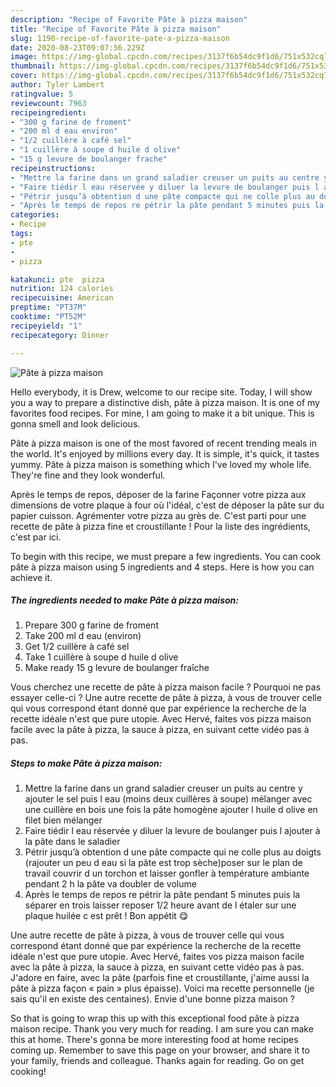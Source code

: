```yaml
---
description: "Recipe of Favorite Pâte à pizza maison"
title: "Recipe of Favorite Pâte à pizza maison"
slug: 1190-recipe-of-favorite-pate-a-pizza-maison
date: 2020-08-23T09:07:56.229Z
image: https://img-global.cpcdn.com/recipes/3137f6b54dc9f1d6/751x532cq70/pate-a-pizza-maison-photo-principale-de-la-recette.jpg
thumbnail: https://img-global.cpcdn.com/recipes/3137f6b54dc9f1d6/751x532cq70/pate-a-pizza-maison-photo-principale-de-la-recette.jpg
cover: https://img-global.cpcdn.com/recipes/3137f6b54dc9f1d6/751x532cq70/pate-a-pizza-maison-photo-principale-de-la-recette.jpg
author: Tyler Lambert
ratingvalue: 5
reviewcount: 7963
recipeingredient:
- "300 g farine de froment"
- "200 ml d eau environ"
- "1/2 cuillère à café sel"
- "1 cuillère à soupe d huile d olive"
- "15 g levure de boulanger frache"
recipeinstructions:
- "Mettre la farine dans un grand saladier creuser un puits au centre y ajouter le sel puis l eau (moins deux cuillères à soupe) mélanger avec une cuillère en bois une fois la pâte homogène ajouter l huile d olive en filet bien mélanger"
- "Faire tiédir l eau réservée y diluer la levure de boulanger puis l ajouter à la pâte dans le saladier"
- "Pétrir jusqu’à obtention d une pâte compacte qui ne colle plus au doigts (rajouter un peu d eau si la pâte est trop sèche)poser sur le plan de travail couvrir d un torchon et laisser gonfler à température ambiante pendant 2 h la pâte va doubler de volume"
- "Après le temps de repos re pétrir la pâte pendant 5 minutes puis la séparer en trois laisser reposer 1/2 heure avant de l étaler sur une plaque huilée c est prêt ! Bon appétit 😋"
categories:
- Recipe
tags:
- pte
- 
- pizza

katakunci: pte  pizza 
nutrition: 124 calories
recipecuisine: American
preptime: "PT37M"
cooktime: "PT52M"
recipeyield: "1"
recipecategory: Dinner

---
```



![Pâte à pizza maison](https://img-global.cpcdn.com/recipes/3137f6b54dc9f1d6/751x532cq70/pate-a-pizza-maison-photo-principale-de-la-recette.jpg)

Hello everybody, it is Drew, welcome to our recipe site. Today, I will show you a way to prepare a distinctive dish, pâte à pizza maison. It is one of my favorites food recipes. For mine, I am going to make it a bit unique. This is gonna smell and look delicious.

Pâte à pizza maison is one of the most favored of recent trending meals in the world. It's enjoyed by millions every day. It is simple, it's quick, it tastes yummy. Pâte à pizza maison is something which I've loved my whole life. They're fine and they look wonderful.

Après le temps de repos, déposer de la farine Façonner votre pizza aux dimensions de votre plaque à four où l&#39;idéal, c&#39;est de déposer la pâte sur du papier cuisson. Agrémenter votre pizza au grès de. C&#39;est parti pour une recette de pâte à pizza fine et croustillante ! Pour la liste des ingrédients, c&#39;est par ici.


To begin with this recipe, we must prepare a few ingredients. You can cook pâte à pizza maison using 5 ingredients and 4 steps. Here is how you can achieve it.

<!--inarticleads1-->

##### The ingredients needed to make Pâte à pizza maison:

1. Prepare 300 g farine de froment
1. Take 200 ml d eau (environ)
1. Get 1/2 cuillère à café sel
1. Take 1 cuillère à soupe d huile d olive
1. Make ready 15 g levure de boulanger fraîche


Vous cherchez une recette de pâte à pizza maison facile ? Pourquoi ne pas essayer celle-ci ? Une autre recette de pâte à pizza, à vous de trouver celle qui vous correspond étant donné que par expérience la recherche de la recette idéale n&#39;est que pure utopie. Avec Hervé, faites vos pizza maison facile avec la pâte à pizza, la sauce à pizza, en suivant cette vidéo pas à pas. 

<!--inarticleads2-->

##### Steps to make Pâte à pizza maison:

1. Mettre la farine dans un grand saladier creuser un puits au centre y ajouter le sel puis l eau (moins deux cuillères à soupe) mélanger avec une cuillère en bois une fois la pâte homogène ajouter l huile d olive en filet bien mélanger
1. Faire tiédir l eau réservée y diluer la levure de boulanger puis l ajouter à la pâte dans le saladier
1. Pétrir jusqu’à obtention d une pâte compacte qui ne colle plus au doigts (rajouter un peu d eau si la pâte est trop sèche)poser sur le plan de travail couvrir d un torchon et laisser gonfler à température ambiante pendant 2 h la pâte va doubler de volume
1. Après le temps de repos re pétrir la pâte pendant 5 minutes puis la séparer en trois laisser reposer 1/2 heure avant de l étaler sur une plaque huilée c est prêt ! Bon appétit 😋


Une autre recette de pâte à pizza, à vous de trouver celle qui vous correspond étant donné que par expérience la recherche de la recette idéale n&#39;est que pure utopie. Avec Hervé, faites vos pizza maison facile avec la pâte à pizza, la sauce à pizza, en suivant cette vidéo pas à pas. J&#39;adore en faire, avec la pâte (parfois fine et croustillante, j&#39;aime aussi la pâte à pizza façon « pain » plus épaisse). Voici ma recette personnelle (je sais qu&#39;il en existe des centaines). Envie d&#39;une bonne pizza maison ? 

So that is going to wrap this up with this exceptional food pâte à pizza maison recipe. Thank you very much for reading. I am sure you can make this at home. There's gonna be more interesting food at home recipes coming up. Remember to save this page on your browser, and share it to your family, friends and colleague. Thanks again for reading. Go on get cooking!
